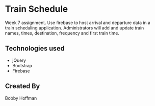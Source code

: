 # Train Schedule
Week 7 assignment. Use firebase to host arrival and departure data in a train scheduling application. Administrators will add and update train names, times, destination, frequency and first train time.

## Technologies used
- jQuery
- Bootstrap
- Firebase

## Created By
Bobby Hoffman